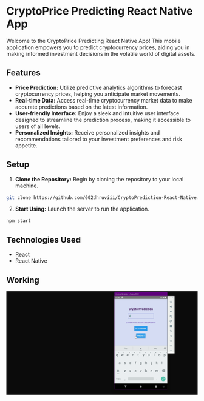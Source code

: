# CryptoPrice Predicting React Native App

Welcome to the CryptoPrice Predicting React Native App! This mobile application empowers you to predict cryptocurrency prices, aiding you in making informed investment decisions in the volatile world of digital assets.

## Features

- **Price Prediction:** Utilize predictive analytics algorithms to forecast cryptocurrency prices, helping you anticipate market movements.
- **Real-time Data:** Access real-time cryptocurrency market data to make accurate predictions based on the latest information.
- **User-friendly Interface:** Enjoy a sleek and intuitive user interface designed to streamline the prediction process, making it accessible to users of all levels.
- **Personalized Insights:** Receive personalized insights and recommendations tailored to your investment preferences and risk appetite.

## Setup

1. **Clone the Repository:** Begin by cloning the repository to your local machine.
```bash
git clone https://github.com/602dhruviii/CryptoPrediction-React-Native.git
```
2. **Start Using:** Launch the server to run the application.

```bash 
npm start
``` 

## Technologies Used

- React
- React Native

## Working 
![CryptoPrediction App](./cryptopredictionappp.gif)
